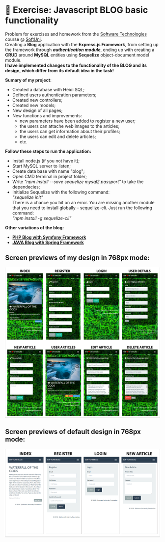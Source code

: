 # :triangular_ruler: Exercise: Javascript BLOG basic functionality

Problem for exercises and homework from the [Software Technologies](https://github.com/OgnyanDD/Software-Technologies) course @ [SoftUni](https://softuni.bg/).<br/>
Creating a **Blog** application with the **Express.js Framework**, from setting up the framework through ***authentication module***, ending up with creating a **CRUD** around **MySQL** entities using **Sequelize** object-document model module.<br/>
**I have implemented changes to the functionality of the BLOG and its design, which differ from its default idea in the task!**<br/>

**Sumary of my project:**
* Created a database with Heidi SQL;
* Defined users authentication parameters;
* Created new controllers;
* Created new models;
* New design of all pages;
* New functions and improvements:
  - new parameters have been added to register a new user;
  - the users can attache web images to the articles;
  - the users can get information about their profiles;
  - the users can edit and delete articles;
  - etc.<br/>
  
**Follow these steps to run the application:**
- Install node.js (if you not have it);
- Start MySQL server to listen;
- Create data base with name "blog";
- Open CMD terminal in project folder;
- Write *"npm install --save sequelize mysql2 passport"* to take the dependecies;<br/>
- Initialize Sequelize with the following command:<br/>
*"sequelize init"*<br/>
There is a chance you hit on an error. You are missing another module that you need to install globally – sequelize-cli. Just run the following command:<br/>
*"npm install -g sequelize-cli"*<br/>

**Other variations of the blog:**
* [**PHP Blog with Symfony Framework**](https://github.com/OgnyanDD/Software-Technologies/tree/master/TF19.%20PHP%20BLOG%20BASIC%20FUNCTIONALITY%20-%20EX%20(BLOG))
* [**JAVA Blog with Spring Framework**](https://github.com/OgnyanDD/Software-Technologies/tree/master/TF25.%20JAVA%20BLOG%20BASIC%20FUNCTIONALITY%20-%20EX%20(BLOG))

## Screen previews of my design in 768px mode:
![My Design](https://github.com/OgnyanDD/Web-Blog/blob/master/pic's/MyDesign.png)
<br/>
## Screen previews of default design in 768px mode:
![Default Design](https://github.com/OgnyanDD/Web-Blog/blob/master/pic's/DefaultDesign.png)
